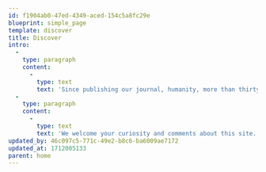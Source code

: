 ```yaml
---
id: f1904ab0-47ed-4349-aced-154c5a8fc29e
blueprint: simple_page
template: discover
title: Discover
intro:
  -
    type: paragraph
    content:
      -
        type: text
        text: 'Since publishing our journal, humanity, more than thirty years ago, we have been reviewing and collecting content that sheds light on our world, content that encourages all of us to be changemakers. '
  -
    type: paragraph
    content:
      -
        type: text
        text: 'We welcome your curiosity and comments about this site. We hope that you will find exciting ways to participate in the positive changes that sentientkind so deeply needs. '
updated_by: 46c097c5-771c-49e2-b8c6-ba6009ae7172
updated_at: 1712005133
parent: home
---
```

